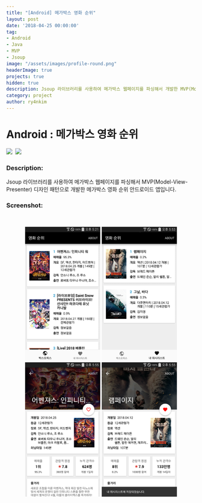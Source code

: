```yaml
---
title: "[Android] 메가박스 영화 순위"
layout: post
date: '2018-04-25 00:00:00'
tag:
- Android
- Java
- MVP
- Jsoup
image: "/assets/images/profile-round.png"
headerImage: true
projects: true
hidden: true
description: Jsoup 라이브러리를 사용하여 메가박스 웹페이지를 파싱해서 개발한 MVP(Model-View-Presenter) 디자인 패턴의 메가박스 영화 순위 안드로이드 앱입니다.
category: project
author: ry4nkim
---
```


# Android : 메가박스 영화 순위

<p>
  <img src="https://img.shields.io/badge/Android-6bd388?style=flat-square&logo=Android&logoColor=white"/>&nbsp;
  <img src="https://img.shields.io/badge/Java-d33830?style=flat-square&logo=Java&logoColor=white"/>&nbsp;
</p>

### Description:
Jsoup 라이브러리를 사용하여 메가박스 웹페이지를 파싱해서 MVP(Model-View-Presenter) 디자인 패턴으로 개발한 메가박스 영화 순위 안드로이드 앱입니다.

### Screenshot:
<br>
<p align="center">
  <img src="/assets/images/android-movie-rank/movie-rank.png" width="200">
  <img src="/assets/images/android-movie-rank/movie-wishlist.png" width="200">
  <img src="/assets/images/android-movie-rank/movie-detail.png" width="200">
  <img src="/assets/images/android-movie-rank/movie-wish.png" width="200">
</p>
<br>